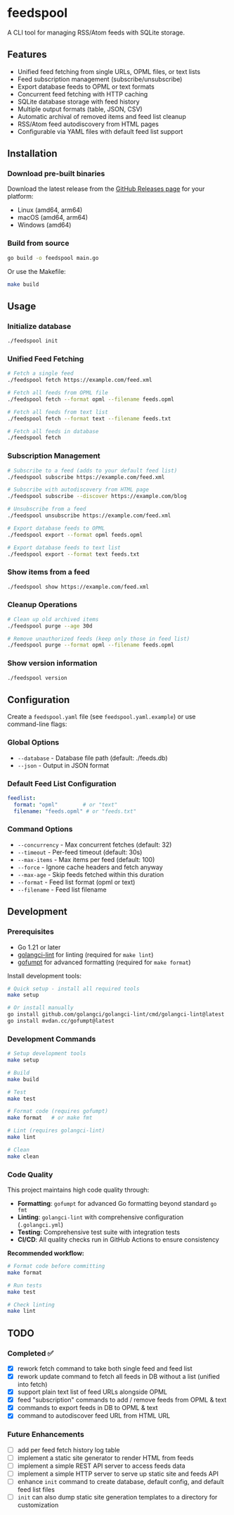 # feedspool

A CLI tool for managing RSS/Atom feeds with SQLite storage.

## Features

- Unified feed fetching from single URLs, OPML files, or text lists
- Feed subscription management (subscribe/unsubscribe)
- Export database feeds to OPML or text formats
- Concurrent feed fetching with HTTP caching
- SQLite database storage with feed history
- Multiple output formats (table, JSON, CSV)
- Automatic archival of removed items and feed list cleanup
- RSS/Atom feed autodiscovery from HTML pages
- Configurable via YAML files with default feed list support

## Installation

### Download pre-built binaries

Download the latest release from the [GitHub Releases page](../../releases) for your platform:

- Linux (amd64, arm64)
- macOS (amd64, arm64) 
- Windows (amd64)

### Build from source

```bash
go build -o feedspool main.go
```

Or use the Makefile:

```bash
make build
```

## Usage

### Initialize database
```bash
./feedspool init
```

### Unified Feed Fetching

```bash
# Fetch a single feed
./feedspool fetch https://example.com/feed.xml

# Fetch all feeds from OPML file
./feedspool fetch --format opml --filename feeds.opml

# Fetch all feeds from text list
./feedspool fetch --format text --filename feeds.txt

# Fetch all feeds in database
./feedspool fetch
```

### Subscription Management

```bash
# Subscribe to a feed (adds to your default feed list)
./feedspool subscribe https://example.com/feed.xml

# Subscribe with autodiscovery from HTML page
./feedspool subscribe --discover https://example.com/blog

# Unsubscribe from a feed
./feedspool unsubscribe https://example.com/feed.xml

# Export database feeds to OPML
./feedspool export --format opml feeds.opml

# Export database feeds to text list
./feedspool export --format text feeds.txt
```

### Show items from a feed
```bash
./feedspool show https://example.com/feed.xml
```

### Cleanup Operations

```bash
# Clean up old archived items
./feedspool purge --age 30d

# Remove unauthorized feeds (keep only those in feed list)
./feedspool purge --format opml --filename feeds.opml
```

### Show version information
```bash
./feedspool version
```

## Configuration

Create a `feedspool.yaml` file (see `feedspool.yaml.example`) or use command-line flags:

### Global Options
- `--database` - Database file path (default: ./feeds.db)
- `--json` - Output in JSON format

### Default Feed List Configuration
```yaml
feedlist:
  format: "opml"        # or "text"
  filename: "feeds.opml" # or "feeds.txt"
```

### Command Options
- `--concurrency` - Max concurrent fetches (default: 32)
- `--timeout` - Per-feed timeout (default: 30s)
- `--max-items` - Max items per feed (default: 100)
- `--force` - Ignore cache headers and fetch anyway
- `--max-age` - Skip feeds fetched within this duration
- `--format` - Feed list format (opml or text)
- `--filename` - Feed list filename

## Development

### Prerequisites

- Go 1.21 or later
- [golangci-lint](https://golangci-lint.run/usage/install/) for linting (required for `make lint`)
- [gofumpt](https://github.com/mvdan/gofumpt) for advanced formatting (required for `make format`)

Install development tools:
```bash
# Quick setup - install all required tools
make setup

# Or install manually
go install github.com/golangci/golangci-lint/cmd/golangci-lint@latest
go install mvdan.cc/gofumpt@latest
```

### Development Commands

```bash
# Setup development tools
make setup

# Build
make build

# Test
make test

# Format code (requires gofumpt)
make format   # or make fmt

# Lint (requires golangci-lint)
make lint

# Clean
make clean
```

### Code Quality

This project maintains high code quality through:

- **Formatting**: `gofumpt` for advanced Go formatting beyond standard `go fmt`
- **Linting**: `golangci-lint` with comprehensive configuration (`.golangci.yml`)
- **Testing**: Comprehensive test suite with integration tests
- **CI/CD**: All quality checks run in GitHub Actions to ensure consistency

**Recommended workflow:**
```bash
# Format code before committing
make format

# Run tests 
make test

# Check linting
make lint
```

## TODO

### Completed ✅
- [x] rework fetch command to take both single feed and feed list
- [x] rework update command to fetch all feeds in DB without a list (unified into fetch)
- [x] support plain text list of feed URLs alongside OPML
- [x] feed "subscription" commands to add / remove feeds from OPML & text
- [x] commands to export feeds in DB to OPML & text
- [x] command to autodiscover feed URL from HTML URL

### Future Enhancements
- [ ] add per feed fetch history log table
- [ ] implement a static site generator to render HTML from feeds
- [ ] implement a simple REST API server to access feeds data
- [ ] implement a simple HTTP server to serve up static site and feeds API
- [ ] enhance `init` command to create database, default config, and default feed list files
- [ ] `init` can also dump static site generation templates to a directory for customization
